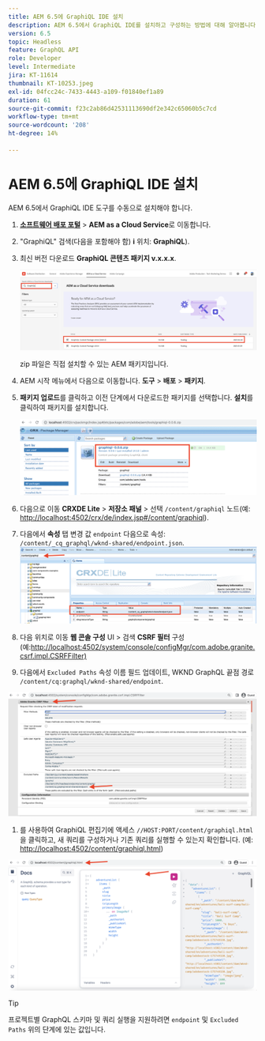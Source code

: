 ```yaml
---
title: AEM 6.5에 GraphiQL IDE 설치
description: AEM 6.5에서 GraphiQL IDE를 설치하고 구성하는 방법에 대해 알아봅니다.
version: 6.5
topic: Headless
feature: GraphQL API
role: Developer
level: Intermediate
jira: KT-11614
thumbnail: KT-10253.jpeg
exl-id: 04fcc24c-7433-4443-a109-f01840ef1a89
duration: 61
source-git-commit: f23c2ab86d42531113690df2e342c65060b5c7cd
workflow-type: tm+mt
source-wordcount: '208'
ht-degree: 14%

---
```


# AEM 6.5에 GraphiQL IDE 설치

AEM 6.5에서 GraphiQL IDE 도구를 수동으로 설치해야 합니다.

1. **[소프트웨어 배포 포털](https://experience.adobe.com/#/downloads/content/software-distribution/en/aemcloud.html)** > **AEM as a Cloud Service**&#x200B;로 이동합니다.
1. &quot;GraphiQL&quot; 검색(다음을 포함해야 함) **i** 위치: **GraphiQL**).
1. 최신 버전 다운로드 **GraphiQL 콘텐츠 패키지 v.x.x.x**.

   ![GraphiQL 패키지 다운로드](assets/graphiql/software-distribution.png)

   zip 파일은 직접 설치할 수 있는 AEM 패키지입니다.

1. AEM 시작 메뉴에서 다음으로 이동합니다. **도구** > **배포** > **패키지**.
1. **패키지 업로드**&#x200B;를 클릭하고 이전 단계에서 다운로드한 패키지를 선택합니다. **설치**&#x200B;를 클릭하여 패키지를 설치합니다.

   ![GraphiQL 패키지 설치](assets/graphiql/install-graphiql-package.png)

1. 다음으로 이동 **CRXDE Lite** > **저장소 패널** > 선택 `/content/graphiql` 노드(예: <http://localhost:4502/crx/de/index.jsp#/content/graphiql>).
1. 다음에서 **속성** 탭 변경 값 `endpoint` 다음으로 속성: `/content/_cq_graphql/wknd-shared/endpoint.json`.
   ![끝점 속성 값 변경](assets/graphiql/endpoint-prop-value-change.png)

1. 다음 위치로 이동 **웹 콘솔 구성** UI > 검색 **CSRF 필터** 구성(예:<http://localhost:4502/system/console/configMgr/com.adobe.granite.csrf.impl.CSRFFilter)>
1. 다음에서 `Excluded Paths` 속성 이름 필드 업데이트, WKND GraphQL 끝점 경로 `/content/cq:graphql/wknd-shared/endpoint`.

![제외 경로 속성 값 변경](assets/graphiql/exclude-paths-value-change.png)

1. 를 사용하여 GraphiQL 편집기에 액세스 `//HOST:PORT/content/graphiql.html`을 클릭하고, 새 쿼리를 구성하거나 기존 쿼리를 실행할 수 있는지 확인합니다. (예: <http://localhost:4502/content/graphiql.html>)

![GraphiQL 편집기](assets/graphiql/graphiql-editor.png)

>[!TIP]
>
>프로젝트별 GraphQL 스키마 및 쿼리 실행을 지원하려면 `endpoint` 및 `Excluded Paths` 위의 단계에 있는 값입니다.
